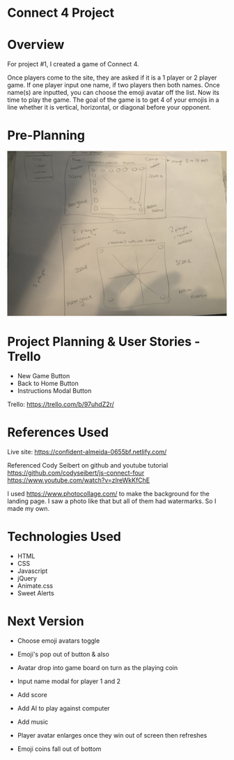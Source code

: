 # Connect 4 Project


# Overview
For project #1, I created a game of Connect 4.

Once players come to the site, they are asked if it is a 1 player or 2 player game. If one player input one name, if two players then both names. Once name(s) are inputted, you can choose the emoji avatar off the list. Now its time to play the game. The goal of the game is to get 4 of your emojis in a line whether it is vertical, horizontal, or diagonal before your opponent.


# Pre-Planning

![pic](images/wireframe.JPG)


# Project Planning & User Stories - Trello

- New Game Button
- Back to Home Button
- Instructions Modal Button

Trello: https://trello.com/b/97uhdZ2r/


# References Used

Live site: https://confident-almeida-0655bf.netlify.com/

Referenced Cody Seibert on github and youtube tutorial
https://github.com/codyseibert/js-connect-four
https://www.youtube.com/watch?v=zIreWkKfChE

I used https://www.photocollage.com/ to make the background for the landing page. I saw a photo like that but all of them had watermarks. So I made my own.


# Technologies Used

-  HTML
-  CSS
-  Javascript
-  jQuery
-  Animate.css
-  Sweet Alerts


# Next Version

- Choose emoji avatars toggle

- Emoji's pop out of button & also 

- Avatar drop into game board on turn as the playing coin

- Input name modal for player 1 and 2

- Add score

- Add AI to play against computer

- Add music

- Player avatar enlarges once they win out of screen then refreshes

- Emoji coins fall out of bottom



